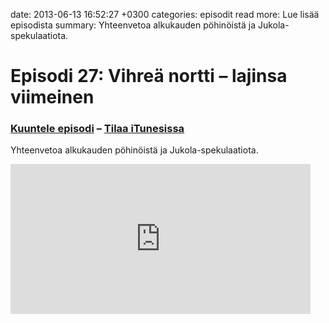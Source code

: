 date: 2013-06-13 16:52:27 +0300
categories: episodit
read more: Lue lis&auml;&auml; episodista
summary: Yhteenvetoa alkukauden p&ouml;hin&ouml;ist&auml; ja Jukola-spekulaatiota.

# Episodi 27: Vihre&auml; nortti &ndash; lajinsa viimeinen

### [Kuuntele episodi](http://traffic.libsyn.com/raskaasti/raskaasti-27_mixdown-new.mp3) &ndash; [Tilaa iTunesissa](https://itunes.apple.com/gb/podcast/raskaastis-podcast/id419600230?mt=2)


Yhteenvetoa alkukauden p&ouml;hin&ouml;ist&auml; ja Jukola-spekulaatiota.


<iframe style="border: none" src="http://html5-player.libsyn.com/embed/episode/id/2357299/height/240/width/480/theme/legacy/direction/no/autoplay/no/autonext/no/thumbnail/yes/preload/no/no_addthis/no/" height="240" width="480" scrolling="no"></iframe>